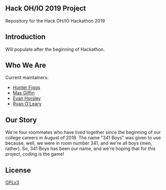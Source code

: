 ## Hack OH/IO 2019 Project
Repository for the Hack OH/IO Hackathon 2019


## Introduction

Will populate after the beginning of Hackathon.

## Who We Are

Current maintainers:

* [Hunter Figgs](https://github.com/hfiggs)
* [Max Giffin](https://github.com/maxg66)
* [Evan Horsley](https://github.com/evy0311)
* [Ryan O'Leary](https://github.com/olearyryan08)

## Our Story

We're four roommates who have lived together since the beginning of our college careers in August of 2018. The name "341 Boys" was given to use because, well, we were in room number 341, and we're all boys (men, rather). So, 341 Boys has been our name, and we're hoping that for this project, coding is the game!

## License

[GPLv3](http://www.gnu.org/licenses/gpl-3.0.txt)